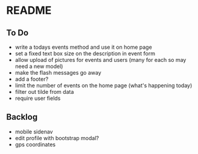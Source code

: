 # README

## To Do

- write a todays events method and use it on home page
- set a fixed text box size on the description in event form
- allow upload of pictures for events and users (many for each so may need a new model)
- make the flash messages go away
- add a footer?
- limit the number of events on the home page (what's happening today)
- filter out tilde from data
- require user fields


## Backlog

- mobile sidenav 
- edit profile with bootstrap modal?
- gps coordinates
